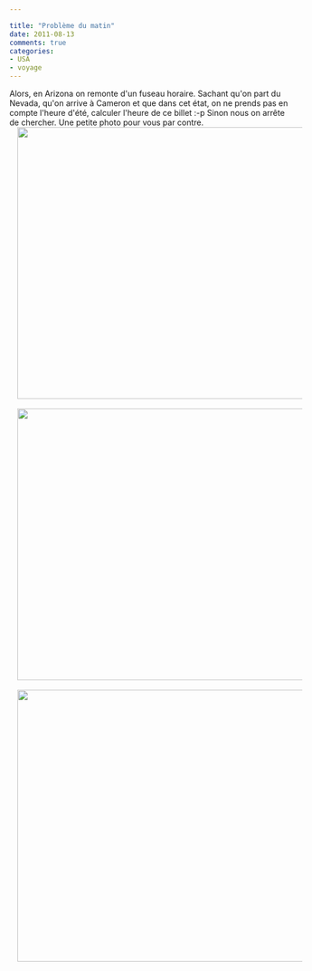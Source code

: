 ```yaml
---

title: "Problème du matin"
date: 2011-08-13
comments: true
categories:
- USA
- voyage
---
```


<div class='post'>
    <div dir="ltr" style="text-align: left;" trbidi="on">
        <div>Alors, en Arizona on remonte d'un fuseau horaire. Sachant qu'on part du Nevada, qu'on arrive à Cameron et
            que dans cet état, on ne prends pas en compte l'heure d'été, calculer l'heure de ce billet :-p Sinon nous on
            arrête de chercher. Une petite photo pour vous par contre.<br />
            <div class="separator" style="clear: both; text-align: center;"><a
                    href="http://2.bp.blogspot.com/-TSYltb6Mnio/TlicnvJLN6I/AAAAAAAAOw0/nxXnIGLKGrI/s1600/IMG_20110813_072933.jpg"
                    imageanchor="1" style="margin-left: 1em; margin-right: 1em;"><img border="0" height="480"
                        src="http://2.bp.blogspot.com/-TSYltb6Mnio/TlicnvJLN6I/AAAAAAAAOw0/nxXnIGLKGrI/s640/IMG_20110813_072933.jpg"
                        width="640" /></a></div><br />
            <div class="separator" style="clear: both; text-align: center;"><a
                    href="http://2.bp.blogspot.com/--UIv1oQPrkg/TlicojYti3I/AAAAAAAAOw8/uCeFiN0BqN0/s1600/IMG_20110813_073010.jpg"
                    imageanchor="1" style="margin-left: 1em; margin-right: 1em;"><img border="0" height="480"
                        src="http://2.bp.blogspot.com/--UIv1oQPrkg/TlicojYti3I/AAAAAAAAOw8/uCeFiN0BqN0/s640/IMG_20110813_073010.jpg"
                        width="640" /></a></div><br />
            <div class="separator" style="clear: both; text-align: center;"><a
                    href="http://2.bp.blogspot.com/-CdXA-BhNS98/TlicSR09WXI/AAAAAAAAOu8/54Uj5-OZ05g/s1600/1313243080129.jpg"
                    imageanchor="1" style="margin-left: 1em; margin-right: 1em;"><img border="0" height="480"
                        src="http://2.bp.blogspot.com/-CdXA-BhNS98/TlicSR09WXI/AAAAAAAAOu8/54Uj5-OZ05g/s640/1313243080129.jpg"
                        width="640" /></a></div><br />
        </div>
    </div>
</div>
